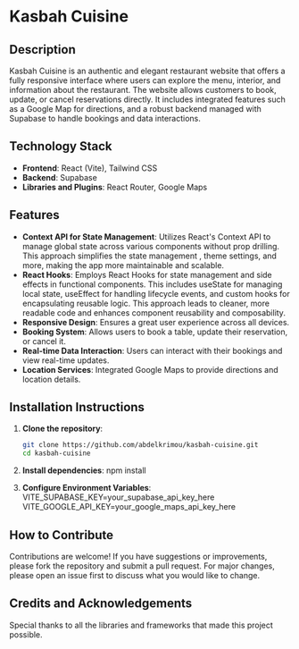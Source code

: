 # Kasbah Cuisine

## Description

Kasbah Cuisine is an authentic and elegant restaurant website that offers a fully responsive interface where users can explore the menu, interior, and information about the restaurant. The website allows customers to book, update, or cancel reservations directly. It includes integrated features such as a Google Map for directions, and a robust backend managed with Supabase to handle bookings and data interactions.

## Technology Stack

- **Frontend**: React (Vite), Tailwind CSS
- **Backend**: Supabase
- **Libraries and Plugins**: React Router, Google Maps

## Features

- **Context API for State Management**: Utilizes React's Context API to manage global state across various components without prop drilling. This approach simplifies the state management , theme settings, and more, making the app more maintainable and scalable.
- **React Hooks**: Employs React Hooks for state management and side effects in functional components. This includes useState for managing local state, useEffect for handling lifecycle events, and custom hooks for encapsulating reusable logic. This approach leads to cleaner, more readable code and enhances component reusability and composability.
- **Responsive Design**: Ensures a great user experience across all devices.
- **Booking System**: Allows users to book a table, update their reservation, or cancel it.
- **Real-time Data Interaction**: Users can interact with their bookings and view real-time updates.
- **Location Services**: Integrated Google Maps to provide directions and location details.

## Installation Instructions

1. **Clone the repository**:

   ```bash
   git clone https://github.com/abdelkrimou/kasbah-cuisine.git
   cd kasbah-cuisine
   ```

2. **Install dependencies**:
   npm install
3. **Configure Environment Variables**:
   VITE_SUPABASE_KEY=your_supabase_api_key_here
   VITE_GOOGLE_API_KEY=your_google_maps_api_key_here

## How to Contribute

Contributions are welcome! If you have suggestions or improvements, please fork the repository and submit a pull request. For major changes, please open an issue first to discuss what you would like to change.

## Credits and Acknowledgements

Special thanks to all the libraries and frameworks that made this project possible.
